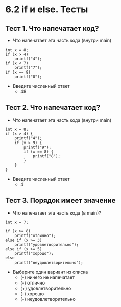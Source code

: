 # 6.2 if и else. Тесты

## **Тест 1. Что напечатает код?**

* Что напечатает эта часть кода (внутри main)  

```// листинг 1
int x = 8;
if (x > 4)
    printf("4");
if (x < 7)
    printf("7");
if (x == 8)
    printf("8");
```  

* Введите численный ответ
  * 48

## **Тест 2. Что напечатает код?**

* Что напечатает эта часть кода (внутри main)  

```// листинг 2
int x = 8;
if (x > 4) {
    printf("4");
    if (x > 9) {
        printf("9");
        if (x == 8) {
            printf("8");
        }
    }
}
```  

* Введите численный ответ
  * 4

## **Тест 3. Порядок имеет значение**

* Что напечатает эта часть кода (в main)?  

```// листинг 3
int x = 7;

if (x >= 8)
    printf("отлично");
else if (x >= 3)
    printf("удовлетворительно");
else if (x >= 5)
    printf("хорошо");
else
    printf("неудовлетворительно");
```  

* Выберите один вариант из списка
  * (-) ничего не напечатает
  * (-) отлично
  * (+) удовлетворительно
  * (-) хорошо
  * (-) неудовлетворительно
